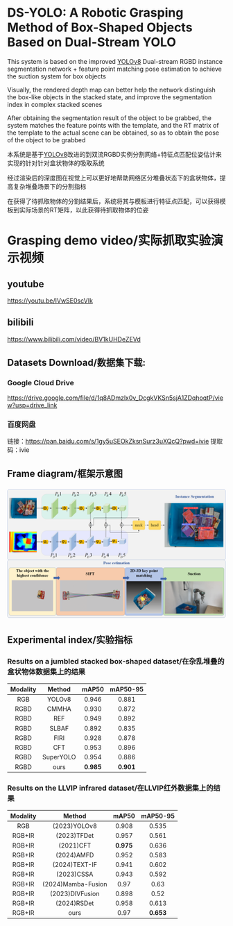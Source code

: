 # DS-YOLO: A Robotic Grasping Method of Box-Shaped Objects Based on Dual-Stream YOLO
This system is based on the improved [YOLOv8](https://github.com/ultralytics/ultralytics?tab=readme-ov-file) Dual-stream RGBD instance segmentation network + feature point matching pose estimation to achieve the suction system for box objects

Visually, the rendered depth map can better help the network distinguish the box-like objects in the stacked state, and improve the segmentation index in complex stacked scenes

After obtaining the segmentation result of the object to be grabbed, the system matches the feature points with the template, and the RT matrix of the template to the actual scene can be obtained, so as to obtain the pose of the object to be grabbed

本系统是基于[YOLOv8](https://github.com/ultralytics/ultralytics?tab=readme-ov-file)改进的到双流RGBD实例分割网络+特征点匹配位姿估计来实现的针对针对盒状物体的吸取系统

经过渲染后的深度图在视觉上可以更好地帮助网络区分堆叠状态下的盒状物体，提高复杂堆叠场景下的分割指标

在获得了待抓取物体的分割结果后，系统将其与模板进行特征点匹配，可以获得模板到实际场景的RT矩阵，以此获得待抓取物体的位姿
# Grasping demo video/实际抓取实验演示视频
## youtube
https://youtu.be/IVwSE0scVIk
## bilibili
https://www.bilibili.com/video/BV1kUHDeZEVd

## Datasets Download/数据集下载:
### Google Cloud Drive
https://drive.google.com/file/d/1q8ADmzlx0v_DcgkVKSn5sjA1ZDqhoqtP/view?usp=drive_link

### 百度网盘
链接：https://pan.baidu.com/s/1gy5uSEOkZksnSurz3uXQcQ?pwd=ivie 
提取码：ivie 

## Frame diagram/框架示意图
### ![系统结构图](/sys.png)

## Experimental index/实验指标
### Results on a jumbled stacked box-shaped dataset/在杂乱堆叠的盒状物体数据集上的结果
| **Modality** | **Method** | **mAP50** | **mAP50-95** |
|:------------:|:----------:|:---------:|:------------:|
| RGB          | YOLOv8     | 0.946     | 0.881        |
| RGBD         | CMMHA      | 0.930     | 0.872        |
| RGBD         | REF        | 0.949     | 0.892        |
| RGBD         | SLBAF      | 0.892     | 0.835        |
| RGBD         | FIRI       | 0.928     | 0.878        |
| RGBD         | CFT        | 0.953     | 0.896        |
| RGBD         | SuperYOLO  | 0.954     | 0.886        |
| RGBD         | ours       | **0.985**     | **0.901**        |

### Results on the LLVIP infrared dataset/在LLVIP红外数据集上的结果
| **Modality** | **Method**               | **mAP50** | **mAP50-95** |
|:------------:|:------------------------:|:---------:|:------------:|
| RGB          | (2023)YOLOv8         | 0.908     | 0.535        |
| RGB+IR       | (2023)TFDet         | 0.957     | 0.561        |
| RGB+IR       | (2021)CFT            | **0.975**     | 0.636        |
| RGB+IR       | (2024)AMFD           | 0.952     | 0.583        |
| RGB+IR       | (2024)TEXT-IF        | 0.941     | 0.602        |
| RGB+IR       | (2023)CSSA          | 0.943     | 0.592        |
| RGB+IR       | (2024)Mamba-Fusion   | 0.97      | 0.63         |
| RGB+IR       | (2023)DIVFusion      | 0.898     | 0.52         |
| RGB+IR       | (2024)RSDet          | 0.958     | 0.613        |
| RGB+IR       | ours                     | 0.97      | **0.653**        |

